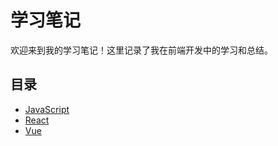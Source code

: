 # 学习笔记

欢迎来到我的学习笔记！这里记录了我在前端开发中的学习和总结。

## 目录

- [JavaScript](/学习笔记/JavaScript/index.md)
- [React](/学习笔记/React/index.md)
- [Vue](/学习笔记/Vue/index.md)
